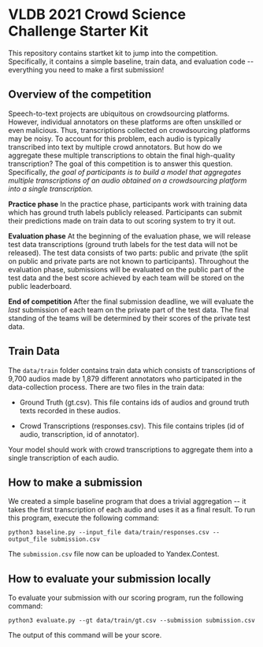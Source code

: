 # VLDB 2021 Crowd Science Challenge Starter Kit
This repository contains startket kit to jump into the competition. Specifically, it contains a simple baseline, train data, and evaluation code -- everything you need to make a first submission!

## Overview of the competition

Speech-to-text projects are ubiquitous on crowdsourcing platforms. However, individual annotators on these platforms are often unskilled or even malicious. Thus, transcriptions collected on crowdsourcing platforms may be noisy. To account for this problem, each audio is typically transcribed into text by multiple crowd annotators. But how do we aggregate these multiple transcriptions to obtain the final high-quality transcription? The goal of this competition is to answer this question. Specifically, *the goal of participants is to build a model that aggregates multiple transcriptions of an audio obtained on a crowdsourcing platform into a single transcription.* 

**Practice phase** In the practice phase, participants work with training data which has ground truth labels publicly released. Participants can submit their predictions made on train data to out scoring system to try it out.

**Evaluation phase** At the beginning of the evaluation phase, we will release test data transcriptions (ground truth labels for the test data will not be released). The test data consists of two parts: public and private (the split on public and private parts are not known to participants). Throughout the evaluation phase, submissions will be evaluated on the public part of the test data and the best score achieved by each team will be stored on the public leaderboard. 

**End of competition**
After the final submission deadline, we will evaluate the *last* submission of each team on the private part of the test data. The final standing of the teams will be determined by their scores of the private test data.

## Train Data

The `data/train` folder contains train data which consists of transcriptions of 9,700 audios made by 1,879 different annotators who participated in the data-collection process. There are two files in the train data:

- Ground Truth (gt.csv). This file contains ids of audios and ground truth texts recorded in these audios.

- Crowd Transcriptions (responses.csv). This file contains triples (id of audio, transcription, id of annotator).

Your model should work with crowd transcriptions to aggregate them into a single transcription of each audio. 


## How to make a submission
We created a simple baseline program that does a trivial aggregation -- it takes the first transcription of each audio and uses it as a final result. To run this program, execute the following command:

`python3 baseline.py --input_file data/train/responses.csv --output_file submission.csv`

The `submission.csv` file now can be uploaded to Yandex.Contest.

## How to evaluate your submission locally

To evaluate your submission with our scoring program, run the following command:

`python3 evaluate.py --gt data/train/gt.csv --submission submission.csv`

The output of this command will be your score.
